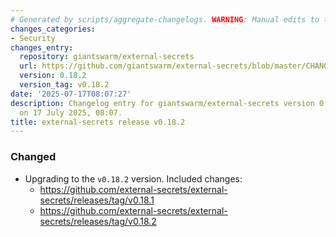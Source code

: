 ```yaml
---
# Generated by scripts/aggregate-changelogs. WARNING: Manual edits to this files will be overwritten.
changes_categories:
- Security
changes_entry:
  repository: giantswarm/external-secrets
  url: https://github.com/giantswarm/external-secrets/blob/master/CHANGELOG.md#0182---2025-07-17
  version: 0.18.2
  version_tag: v0.18.2
date: '2025-07-17T08:07:27'
description: Changelog entry for giantswarm/external-secrets version 0.18.2, published
  on 17 July 2025, 08:07.
title: external-secrets release v0.18.2
---
```


### Changed
- Upgrading to the `v0.18.2` version. Included changes:
  - https://github.com/external-secrets/external-secrets/releases/tag/v0.18.1
  - https://github.com/external-secrets/external-secrets/releases/tag/v0.18.2
